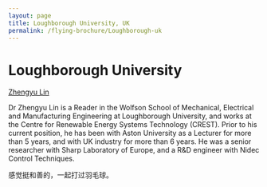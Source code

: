 ```yaml
---
layout: page
title: Loughborough University, UK
permalink: /flying-brochure/Loughborough-uk
---
```

# Loughborough University

[Zhengyu Lin](https://www.lboro.ac.uk/research/crest/people/academic/lin-zhengyu.html)

Dr Zhengyu Lin is a Reader in the Wolfson School of Mechanical, Electrical and Manufacturing Engineering at Loughborough University, and works at the Centre for Renewable Energy Systems Technology (CREST). Prior to his current position, he has been with Aston University as a Lecturer for more than 5 years, and with UK industry for more than 6 years. He was a senior researcher with Sharp Laboratory of Europe, and a R&D engineer with Nidec Control Techniques.

感觉挺和善的，一起打过羽毛球。
